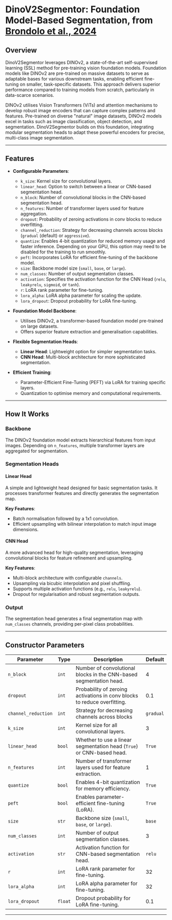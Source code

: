 # DinoV2Segmentor: Foundation Model-Based Segmentation, from [Brondolo et al., 2024](https://arxiv.org/pdf/2407.18100)

## Overview

DinoV2Segmentor leverages DINOv2, a state-of-the-art self-supervised learning (SSL) method for pre-training vision foundation models. Foundation models like DINOv2 are pre-trained on massive datasets to serve as adaptable bases for various downstream tasks, enabling efficient fine-tuning on smaller, task-specific datasets. This approach delivers superior performance compared to training models from scratch, particularly in data-scarce scenarios.

DINOv2 utilises Vision Transformers (ViTs) and attention mechanisms to develop robust image encoders that can capture complex patterns and features. Pre-trained on diverse "natural" image datasets, DINOv2 models excel in tasks such as image classification, object detection, and segmentation. DinoV2Segmentor builds on this foundation, integrating modular segmentation heads to adapt these powerful encoders for precise, multi-class image segmentation.

---
## Features

- **Configurable Parameters**:
  - `k_size`: Kernel size for convolutional layers.
  - `linear_head`: Option to switch between a linear or CNN-based segmentation head.
  - `n_block`: Number of convolutional blocks in the CNN-based segmentation head.
  - `n_features`: Number of transformer layers used for feature aggregation.
  - `dropout`: Probability of zeroing activations in conv blocks to reduce overfitting.
  - `channel_reduction`: Strategy for decreasing channels across blocks (`gradual` (default) or `aggressive`).
  - `quantize`: Enables 4-bit quantization for reduced memory usage and faster inference. Depending on your GPU, this option may need to be disabled for the training to run smoothly.
  - `peft`: Incorporates LoRA for efficient fine-tuning of the backbone model.
  - `size`: Backbone model size (`small`, `base`, or `large`).
  - `num_classes`: Number of output segmentation classes.
  - `activation`: Specifies the activation function for the CNN Head (`relu`, `leakyrelu`, `sigmoid`, or `tanh`).
  - `r`: LoRA rank parameter for fine-tuning.
  - `lora_alpha`: LoRA alpha parameter for scaling the update.
  - `lora_dropout`: Dropout probability for LoRA fine-tuning.

- **Foundation Model Backbone**:
  - Utilises DINOv2, a transformer-based foundation model pre-trained on large datasets.
  - Offers superior feature extraction and generalisation capabilities.

- **Flexible Segmentation Heads**:
  - **Linear Head**: Lightweight option for simpler segmentation tasks.
  - **CNN Head**: Multi-block architecture for more sophisticated segmentation.

- **Efficient Training**:
  - Parameter-Efficient Fine-Tuning (PEFT) via LoRA for training specific layers.
  - Quantization to optimise memory and computational requirements.

---
## How It Works

### Backbone
The DINOv2 foundation model extracts hierarchical features from input images. Depending on `n_features`, multiple transformer layers are aggregated for segmentation.

### Segmentation Heads
#### Linear Head
A simple and lightweight head designed for basic segmentation tasks. It processes transformer features and directly generates the segmentation map.

**Key Features**:
- Batch normalisation followed by a 1x1 convolution.
- Efficient upsampling with bilinear interpolation to match input image dimensions.

#### CNN Head
A more advanced head for high-quality segmentation, leveraging convolutional blocks for feature refinement and upsampling.

**Key Features**:
- Multi-block architecture with configurable `channels`.
- Upsampling via bicubic interpolation and pixel shuffling.
- Supports multiple activation functions (e.g., `relu`, `leakyrelu`).
- Dropout for regularisation and robust segmentation outputs.

### Output
The segmentation head generates a final segmentation map with `num_classes` channels, providing per-pixel class probabilities.

---
## Constructor Parameters

| Parameter       | Type    | Description                                                                | Default    |
|-----------------|---------|----------------------------------------------------------------------------|------------|
| `n_block`       | `int`   | Number of convolutional blocks in the CNN-based segmentation head.         | 4          |
| `dropout`       | `int`   | Probability of zeroing activations in conv blocks to reduce overfitting.   | 0.1        |
| `channel_reduction`| `int`   | Strategy for decreasing channels across blocks                          | `gradual`  |
| `k_size`        | `int`   | Kernel size for all convolutional layers.                                 | 3          |
| `linear_head`   | `bool`  | Whether to use a linear segmentation head (`True`) or CNN-based head.     | `True`     |
| `n_features`    | `int`   | Number of transformer layers used for feature extraction.                 | 1          |
| `quantize`      | `bool`  | Enables 4-bit quantization for memory efficiency.                         | `True`    |
| `peft`          | `bool`  | Enables parameter-efficient fine-tuning (LoRA).                          | `True`    |
| `size`          | `str`   | Backbone size (`small`, `base`, or `large`).                              | `base`     |
| `num_classes`   | `int`   | Number of output segmentation classes.                                    | 3          |
| `activation`    | `str`   | Activation function for CNN-based segmentation head.                      | `relu`     |
| `r`             | `int`   | LoRA rank parameter for fine-tuning.                                      | 32         |
| `lora_alpha`    | `int`   | LoRA alpha parameter for fine-tuning.                                     | 32         |
| `lora_dropout`  | `float` | Dropout probability for LoRA fine-tuning.                                 | 0.1        |

---
